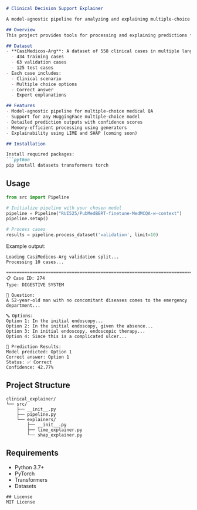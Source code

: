 ```markdown
# Clinical Decision Support Explainer

A model-agnostic pipeline for analyzing and explaining multiple-choice medical question answering models using LIME and SHAP.

## Overview
This project provides tools for processing and explaining predictions from medical multiple-choice question answering models. It is designed to work with the CasiMedicos-Arg dataset and various HuggingFace models fine-tuned for medical question answering.

## Dataset
- **CasiMedicos-Arg**: A dataset of 558 clinical cases in multiple languages
  - 434 training cases
  - 63 validation cases
  - 125 test cases
- Each case includes:
  - Clinical scenario
  - Multiple choice options
  - Correct answer
  - Expert explanations

## Features
- Model-agnostic pipeline for multiple-choice medical QA
- Support for any HuggingFace multiple-choice model
- Detailed prediction outputs with confidence scores
- Memory-efficient processing using generators
- Explainability using LIME and SHAP (coming soon)

## Installation

Install required packages:
```python
pip install datasets transformers torch
```

## Usage
```python
from src import Pipeline

# Initialize pipeline with your chosen model
pipeline = Pipeline("RUI525/PubMedBERT-finetune-MedMCQA-w-context")
pipeline.setup()

# Process cases
results = pipeline.process_dataset('validation', limit=10)
```

Example output:
```
Loading CasiMedicos-Arg validation split...
Processing 10 cases...

================================================================================
📋 Case ID: 274
Type: DIGESTIVE SYSTEM

📝 Question:
A 52-year-old man with no concomitant diseases comes to the emergency department...

🔤 Options:
Option 1: In the initial endoscopy...
Option 2: In the initial endoscopy, given the absence...
Option 3: In initial endoscopy, endoscopic therapy...
Option 4: Since this is a complicated ulcer...

🎯 Prediction Results:
Model predicted: Option 1
Correct answer: Option 1
Status: ✅ Correct
Confidence: 42.77%
```

## Project Structure
```
clinical_explainer/
└── src/
    ├── __init__.py
    ├── pipeline.py
    └── explainers/
        ├── __init__.py
        ├── lime_explainer.py
        └── shap_explainer.py
```

## Requirements
- Python 3.7+
- PyTorch
- Transformers
- Datasets
```
## License
MIT License